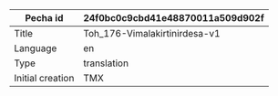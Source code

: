 |Pecha id | 24f0bc0c9cbd41e48870011a509d902f
| --- | --- 
|Title | Toh_176-Vimalakirtinirdesa-v1 
|Language | en
|Type | translation
|Initial creation | TMX